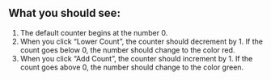 ## What you should see:

1. The default counter begins at the number 0.
2. When you click “Lower Count”, the counter should decrement by 1. If the count goes below 0, the number should change to the color red.
3. When you click “Add Count”, the counter should increment by 1. If the count goes above 0, the number should change to the color green.
